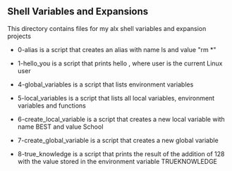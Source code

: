 ## Shell Variables and Expansions

This directory contains files for my alx shell variables and expansion projects

- 0-alias is a script that creates an alias with name ls and value "rm *"

- 1-hello_you is a script that prints hello <user>, where user is the current Linux user

- 4-global_variables is a script that lists environment variables

- 5-local_variables is a script that lists all local variables, environment variables and functions

- 6-create_local_variable is a script that creates a new local variable with name BEST and value School

- 7-create_global_variable is a script that creates a new global variable

- 8-true_knowledge is a script that prints the result of the addition of 128 with the value stored in the environment variable TRUEKNOWLEDGE


